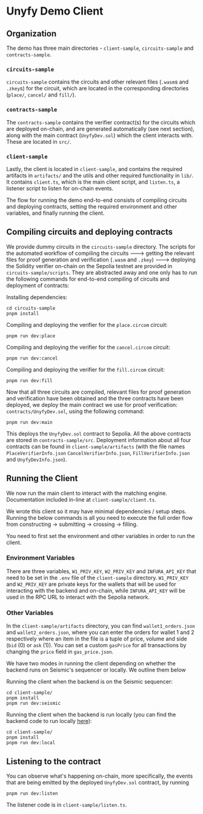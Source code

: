 # Unyfy Demo Client

## Organization

The demo has three main directories - `client-sample`, `circuits-sample` and `contracts-sample`.

### `circuits-sample`

`circuits-sample` contains the circuits and other relevant files (`.wasm`s and `.zkey`s) for the circuit, which are located in the corresponding directories (`place/`, `cancel/` and `fill/`).

### `contracts-sample`

The `contracts-sample` contains the verifier contract(s) for the circuits which are deployed on-chain, and are generated automatically (see next section), along with the main contract (`UnyfyDev.sol`) which the client interacts with. These are located in `src/`.

### `client-sample`

Lastly, the client is located in `client-sample`, and contains the required artifacts in `artifacts/` and the utils and other required functionality in `lib/`. It contains `client.ts`, which is the main client script, and `listen.ts`, a listener script to listen for on-chain events.

The flow for running the demo end-to-end consists of compiling circuits and deploying contracts, setting the required environment and other variables, and finally running the client.

## Compiling circuits and deploying contracts

We provide dummy circuits in the `circuits-sample` directory. The scripts for the automated workflow of compiling the circuits ---> getting the relevant files for proof generation and verification (`.wasm` and `.zkey`) ---> deploying the Solidity verifier on-chain on the Sepolia testnet are provided in `circuits-sample/scripts`. They are abstracted away and one only has to run the following commands for end-to-end compiling of circuits and deployment of contracts:

Installing dependencies:

```
cd circuits-sample
pnpm install
```

Compiling and deploying the verifier for the `place.circom` circuit:

```
pnpm run dev:place
```

Compiling and deploying the verifier for the `cancel.circom` circuit:

```
pnpm run dev:cancel
```

Compiling and deploying the verifier for the `fill.circom` circuit:

```
pnpm run dev:fill
```

Now that all three circuits are compiled, relevant files for proof generation and verification have been obtained and the three contracts have been deployed, we deploy the main contract we use for proof verification: `contracts/UnyfyDev.sol`, using the following command:

```
pnpm run dev:main
```

This deploys the `UnyfyDev.sol` contract to Sepolia. All the above contracts are stored in `contracts-sample/src`. Deployment information about all four contracts can be found in `client-sample/artifacts` (with the file names `PlaceVerifierInfo.json` `CancelVerifierInfo.json`, `FillVerifierInfo.json` and `UnyfyDevInfo.json`).

## Running the Client

We now run the main client to interact with the matching engine. Documentation included in-line at `client-sample/client.ts`.

We wrote this client so it may have minimal dependencies / setup steps. Running the below commands is all you need to execute the full order flow from constructing -> submitting -> crossing -> filling.

You need to first set the environment and other variables in order to run the client.

### Environment Variables

There are three variables, `W1_PRIV_KEY`, `W2_PRIV_KEY` and `INFURA_API_KEY` that need to be set in the `.env` file of the `client-sample` directory. `W1_PRIV_KEY` and `W2_PRIV_KEY` are private keys for the wallets that will be used for interacting with the backend and on-chain, while `INFURA_API_KEY` will be used in the RPC URL to interact with the Sepolia network.

### Other Variables

In the `client-sample/artifacts` directory, you can find `wallet1_orders.json` and `wallet2_orders.json`, where you can enter the orders for wallet 1 and 2 respectively where an item in the file is a tuple of price, volume and side (`bid` (0) or `ask` (1)). You can set a custom `gasPrice` for all transactions by changing the `price` field in `gas_price.json`.

We have two modes in running the client depending on whether the backend runs on Seismic's sequencer or locally. We outline them below

Running the client when the backend is on the Seismic sequencer:

```
cd client-sample/
pnpm install
pnpm run dev:seismic
```

Running the client when the backend is run locally (you can find the backend code to run locally [here](https://github.com/SeismicSystems/unyfy-matching-engine)):

```
cd client-sample/
pnpm install
pnpm run dev:local
```

## Listening to the contract

You can observe what's happening on-chain, more specifically, the events that are being emitted by the deployed `UnyfyDev.sol` contract, by running

```
pnpm run dev:listen
```

The listener code is in `client-sample/listen.ts`.

